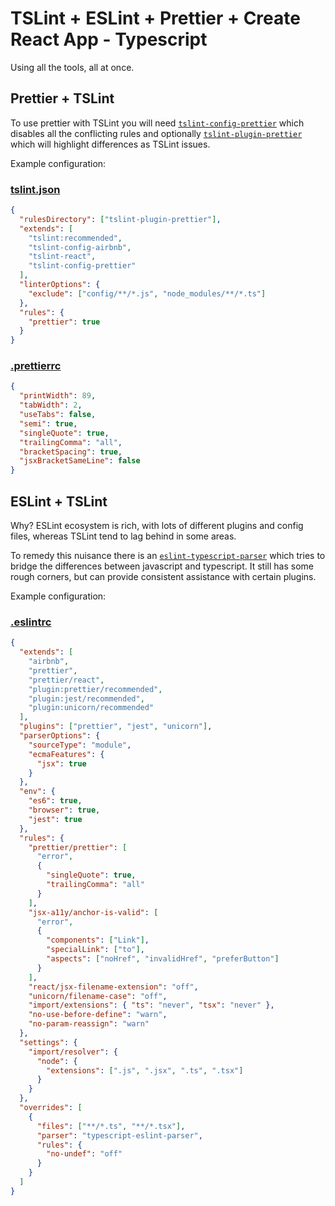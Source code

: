 # TSLint + ESLint + Prettier + Create React App - Typescript

Using all the tools, all at once.

## Prettier + TSLint

To use prettier with TSLint you will need [`tslint-config-prettier`](https://github.com/alexjoverm/tslint-config-prettier) which disables all the conflicting rules and optionally [`tslint-plugin-prettier`](https://github.com/ikatyang/tslint-plugin-prettier) which will highlight differences as TSLint issues.

Example configuration:

### [tslint.json](https://github.com/azdanov/tslint-eslint-crats/blob/master/tslint.json)

```json
{
  "rulesDirectory": ["tslint-plugin-prettier"],
  "extends": [
    "tslint:recommended",
    "tslint-config-airbnb",
    "tslint-react",
    "tslint-config-prettier"
  ],
  "linterOptions": {
    "exclude": ["config/**/*.js", "node_modules/**/*.ts"]
  },
  "rules": {
    "prettier": true
  }
}
```

### [.prettierrc](https://github.com/azdanov/tslint-eslint-crats/blob/master/.prettierrc)

```json
{
  "printWidth": 89,
  "tabWidth": 2,
  "useTabs": false,
  "semi": true,
  "singleQuote": true,
  "trailingComma": "all",
  "bracketSpacing": true,
  "jsxBracketSameLine": false
}
```

## ESLint + TSLint

Why? ESLint ecosystem is rich, with lots of different plugins and config files, whereas TSLint tend to lag behind in some areas.

To remedy this nuisance there is an [`eslint-typescript-parser`](https://github.com/eslint/typescript-eslint-parser) which tries to bridge the differences between javascript and typescript. It still has some rough corners, but can provide consistent assistance with certain plugins.

Example configuration:

### [.eslintrc](https://github.com/azdanov/tslint-eslint-crats/blob/master/.eslintrc)

```json
{
  "extends": [
    "airbnb",
    "prettier",
    "prettier/react",
    "plugin:prettier/recommended",
    "plugin:jest/recommended",
    "plugin:unicorn/recommended"
  ],
  "plugins": ["prettier", "jest", "unicorn"],
  "parserOptions": {
    "sourceType": "module",
    "ecmaFeatures": {
      "jsx": true
    }
  },
  "env": {
    "es6": true,
    "browser": true,
    "jest": true
  },
  "rules": {
    "prettier/prettier": [
      "error",
      {
        "singleQuote": true,
        "trailingComma": "all"
      }
    ],
    "jsx-a11y/anchor-is-valid": [
      "error",
      {
        "components": ["Link"],
        "specialLink": ["to"],
        "aspects": ["noHref", "invalidHref", "preferButton"]
      }
    ],
    "react/jsx-filename-extension": "off",
    "unicorn/filename-case": "off",
    "import/extensions": { "ts": "never", "tsx": "never" },
    "no-use-before-define": "warn",
    "no-param-reassign": "warn"
  },
  "settings": {
    "import/resolver": {
      "node": {
        "extensions": [".js", ".jsx", ".ts", ".tsx"]
      }
    }
  },
  "overrides": [
    {
      "files": ["**/*.ts", "**/*.tsx"],
      "parser": "typescript-eslint-parser",
      "rules": {
        "no-undef": "off"
      }
    }
  ]
}
```
